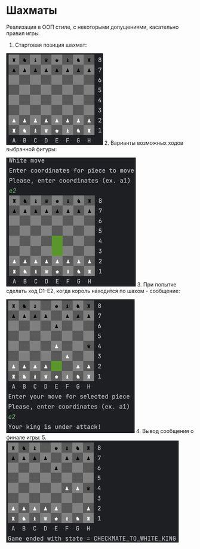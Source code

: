 <h1>Шахматы</h1>
<p>Реализация в ООП стиле, с некоторыми допущениями, касательно правил игры.</p>

1. Стартовая позиция шахмат:

![img_2.png](Chess/imgs/img_2.png)
2. Варианты возможных ходов выбранной фигуры:

![img_3.png](Chess/imgs/img_3.png)
3. При попытке сделать ход D1-E2, когда король находится по шахом - сообщение:

![img_5.png](Chess/imgs/img_5.png)
4. Вывод сообщения о финале игры:
5.
![img_6.png](Chess/imgs/img_6.png)

